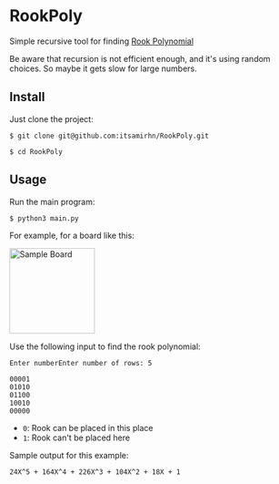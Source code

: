 # RookPoly

Simple recursive tool for finding [Rook Polynomial](https://en.m.wikipedia.org/wiki/Rook_polynomial)

Be aware that recursion is not efficient enough, and it's using random choices. So maybe it gets slow for large numbers.

## Install
Just clone the project:

```shell
$ git clone git@github.com:itsamirhn/RookPoly.git

$ cd RookPoly
```

## Usage

Run the main program:
```shell
$ python3 main.py
```

For example, for a board like this:

<img alt="Sample Board" height="150" src="https://github.com/itsamirhn/RookPoly/blob/master/sample.png?raw=true" width="150"/>

Use the following input to find the rook polynomial:

```shell
Enter numberEnter number of rows: 5

00001
01010
01100
10010
00000
```
* `0`: Rook can be placed in this place
* `1`: Rook can't be placed here

Sample output for this example:
```
24X^5 + 164X^4 + 226X^3 + 104X^2 + 18X + 1
```

